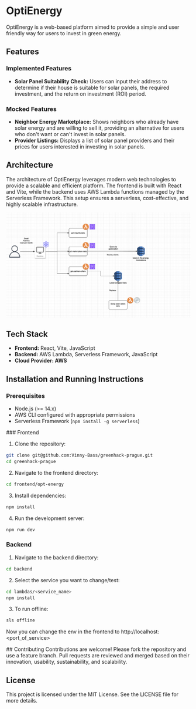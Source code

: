# OptiEnergy
OptiEnergy is a web-based platform aimed to provide a simple and user friendly way for users to invest in green energy.

## Features

### Implemented Features
- <b>Solar Panel Suitability Check:</b> Users can input their address to determine if their house is suitable for solar panels, the required investment, and the return on investment (ROI) period.

### Mocked Features
- <b>Neighbor Energy Marketplace:</b> Shows neighbors who already have solar energy and are willing to sell it, providing an alternative for users who don't want or can't invest in solar panels.
- <b>Provider Listings:</b> Displays a list of solar panel providers and their prices for users interested in investing in solar panels.

## Architecture

The architecture of OptiEnergy leverages modern web technologies to provide a scalable and efficient platform. The frontend is built with React and Vite, while the backend uses AWS Lambda functions managed by the Serverless Framework. This setup ensures a serverless, cost-effective, and highly scalable infrastructure.

![Architecture flow](./git_images/arch.png)


## Tech Stack

- <b>Frontend:</b> React, Vite, JavaScript
- <b>Backend: </b> AWS Lambda, Serverless Framework, JavaScript
- <b>Cloud Provider: AWS </b>

## Installation and Running Instructions

### Prerequisites
- Node.js (>= 14.x)
- AWS CLI configured with appropriate permissions
- Serverless Framework (`npm install -g serverless`)


### Frontend

1. Clone the repository:

```sh
git clone git@github.com:Vinny-Bass/greenhack-prague.git
cd greenhack-prague
```

2. Navigate to the frontend directory:

```sh
cd frontend/opt-energy
```

3. Install dependencies:

```sh
npm install
```

4. Run the development server:

```sh
npm run dev
```
### Backend

1. Navigate to the backend directory:

```sh
cd backend
```

2. Select the service you want to change/test:

```sh
cd lambdas/<service_name>
npm install
```

3. To run offline:

```sh
sls offline
```

Now you can change the env in the frontend to http://localhost:<port_of_service>

## Contributing
Contributions are welcome! Please fork the repository and use a feature branch. Pull requests are reviewed and merged based on their innovation, usability, sustainability, and scalability.

## License
This project is licensed under the MIT License. See the LICENSE file for more details.